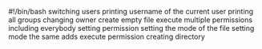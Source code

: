 #!/bin/bash
switching users
printing username of the current user
printing all groups
changing owner
create empty file
execute
multiple permissions
including everybody
setting permission
setting the mode of the file
setting mode the same
adds execute permission
creating directory
